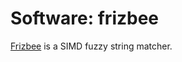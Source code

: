 # Software: frizbee

[Frizbee] is a SIMD fuzzy string matcher.

[Frizbee]: https://github.com/saghen/frizbee